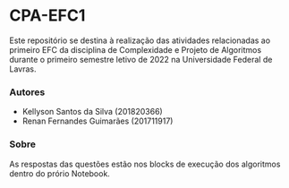 # CPA-EFC1

Este repositório se destina à realização das atividades relacionadas ao primeiro EFC da disciplina de Complexidade e Projeto de Algoritmos durante o primeiro semestre letivo de 2022 na Universidade Federal de Lavras.

### Autores

- Kellyson Santos da Silva (201820366)
- Renan Fernandes Guimarães (201711917)

### Sobre

As respostas das questões estão nos blocks de execução dos algoritmos dentro do prório Notebook.
